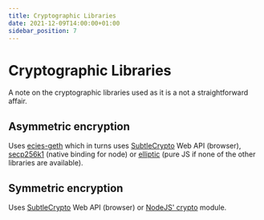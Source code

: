 ```yaml
---
title: Cryptographic Libraries
date: 2021-12-09T14:00:00+01:00
sidebar_position: 7 
---
```


# Cryptographic Libraries

A note on the cryptographic libraries used as it is a not a straightforward affair.

## Asymmetric encryption

Uses [ecies-geth](https://github.com/cyrildever/ecies-geth/)
which in turns uses [SubtleCrypto](https://developer.mozilla.org/en-US/docs/Web/API/SubtleCrypto) Web API (browser),
[secp256k1](https://www.npmjs.com/package/secp256k1) (native binding for node)
or [elliptic](https://www.npmjs.com/package/elliptic) (pure JS if none of the other libraries are available).

## Symmetric encryption

Uses [SubtleCrypto](https://developer.mozilla.org/en-US/docs/Web/API/SubtleCrypto) Web API (browser)
or [NodeJS' crypto](https://nodejs.org/api/crypto.html) module.

